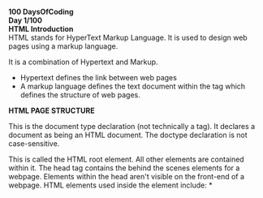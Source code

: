 <b>100 DaysOfCoding</b><br>
<b>Day 1/100</b><br>
<b>HTML Introduction</b><br>
HTML stands for HyperText Markup Language. It is used to design web pages using a markup language.

It is a combination of Hypertext and Markup.
- Hypertext defines the link between web pages
- A markup language defines the text document within the tag which defines the structure of web pages.

<b>HTML PAGE STRUCTURE</b>

<b><!DOCTYPE html></b> This is the document type declaration (not technically a tag). It declares a document as being an HTML document. The doctype declaration is not case-sensitive.<br>

<b>
    <html>
</b> This is called the HTML root element. All other elements are contained within it.

<b>
    <head>
</b> The head tag contains the behind the scenes elements for a webpage. Elements within the head aren't visible on the front-end of a webpage. HTML elements used inside the <head> element include:
* <b>
    <title>
</b> The title is what is displayed on the top of your browser when you visit a website and contains the title of the webpage that you are viewing. Document <br>

* <b>
    <meta>
</b> This tag encloses the meta data of the website that must be loaded every time the website is visited. For eg:- the metadata charset allows you to use the standard UTF-8 encoding in your website. This in turn allows the users to view your webpage in the language of their choice. It is a self closing tag.<br>

* <b>
    <body>
</b> The body tag is used to enclose all the visible content of a webpage. In other words, the body content is what the browser will show on the front-end.

An HTML document can be created using any text editor. Save the text file using�.html�or�.htm. Once saved as an HTML document, the file can be opened as a webpage in the browser.
